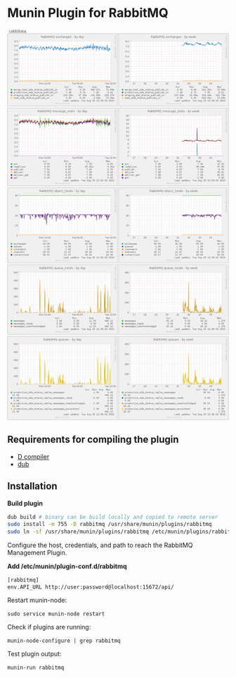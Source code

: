 Munin Plugin for RabbitMQ
============

![example](rabbitmq-munin.png)

Requirements for compiling the plugin
-----------
* [D compiler](http://dlang.org/download.html)
* [dub](http://code.dlang.org/download)

Installation
------------

**Build plugin**

```bash
dub build # binary can be build locally and copied to remote server
sudo install -m 755 -D rabbitmq /usr/share/munin/plugins/rabbitmq
sudo ln -sf /usr/share/munin/plugins/rabbitmq /etc/munin/plugins/rabbitmq
```

Configure the host, credentials, and path to reach the RabbitMQ Management Plugin.

**Add /etc/munin/plugin-conf.d/rabbitmq**

    [rabbitmq]
    env.API_URL http://user:password@localhost:15672/api/

Restart munin-node:

    sudo service munin-node restart

Check if plugins are running:

    munin-node-configure | grep rabbitmq

Test plugin output:

    munin-run rabbitmq
